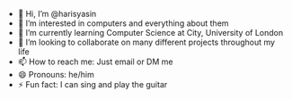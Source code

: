 - 👋 Hi, I’m @harisyasin
- 👀 I’m interested in computers and everything about them
- 🌱 I’m currently learning Computer Science at City, University of London
- 💞️ I’m looking to collaborate on many different projects throughout my life
- 📫 How to reach me: Just email or DM me
- 😄 Pronouns: he/him
- ⚡ Fun fact: I can sing and play the guitar

<!---
harisyasin/harisyasin is a ✨ special ✨ repository because its `README.md` (this file) appears on your GitHub profile.
You can click the Preview link to take a look at your changes.
--->
